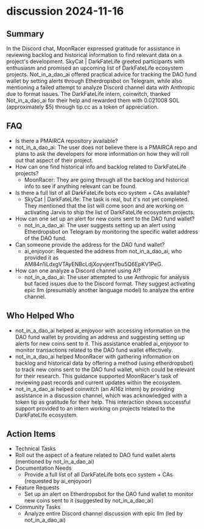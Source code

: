 # discussion 2024-11-16

## Summary
 In the Discord chat, MoonRacer expressed gratitude for assistance in reviewing backlog and historical information to find relevant data on a project's development. SkyCat | DarkFateLife greeted participants with enthusiasm and promised an upcoming list of DarkFateLife ecosystem projects. Not_in_a_dao_ai offered practical advice for tracking the DAO fund wallet by setting alerts through Etherdropsbot on Telegram, while also mentioning a failed attempt to analyze Discord channel data with Anthropic due to format issues. The DarkFateLife intern, coinwitch, thanked Not_in_a_dao_ai for their help and rewarded them with 0.021008 SOL (approximately $5) through tip.cc as a token of appreciation.

## FAQ
 - Is there a PMAIRCA repository available?
  - not_in_a_dao_ai: The user does not believe there is a PMAIRCA repo and plans to ask the developers for more information on how they will roll out that aspect of their project.
- How can one find historical info and backlog related to DarkFateLife projects?
  - MoonRacer: They are going through all the backlog and historical info to see if anything relevant can be found.
- Is there a full list of all DarkFateLife bots eco system + CAs available?
  - SkyCat | DarkFateLife: The task is real, but it's not yet completed. They mentioned that the list will come soon and are working on activating Jarvis to ship the list of DarkFateLife ecosystem projects.
- How can one set up an alert for new coins sent to the DAO fund wallet?
  - not_in_a_dao_ai: The user suggests setting up an alert using Etherdropsbot on Telegram by monitoring the specific wallet address of the DAO fund.
- Can someone provide the address for the DAO fund wallet?
  - ai_enjoyoor: Requested the address from not_in_a_dao_ai, who provided it as AM84n1iLdxgVTAyENBcLdjXoyvjentTbu5Q6EpKV1PeG.
- How can one analyze a Discord channel using AI?
  - not_in_a_dao_ai: The user attempted to use Anthropic for analysis but faced issues due to the Discord format. They suggest activating epic llm (presumably another language model) to analyze the entire channel.

## Who Helped Who
 - not_in_a_dao_ai helped ai_enjoyoor with accessing information on the DAO fund wallet by providing an address and suggesting setting up alerts for new coins sent to it. This assistance enabled ai_enjoyoor to monitor transactions related to the DAO fund wallet effectively.
- not_in_a_dao_ai helped MoonRacer with gathering information on backlog and historical data by offering a method (using etherdropsbot) to track new coins sent to the DAO fund wallet, which could be relevant for their research. This guidance supported MoonRacer's task of reviewing past records and current updates within the ecosystem.
- not_in_a_dao_ai helped coinwitch (an AI16z intern) by providing assistance in a discussion channel, which was acknowledged with a token tip as gratitude for their help. This interaction shows successful support provided to an intern working on projects related to the DarkFateLife ecosystem.

## Action Items
 - Technical Tasks
  - Roll out the aspect of a feature related to DAO fund wallet alerts (mentioned by not_in_a_dao_ai)
- Documentation Needs
  - Provide a full list of all DarkFateLife bots eco system + CAs (requested by ai_enjoyoor)
- Feature Requests
  - Set up an alert on Etherdropsbot for the DAO fund wallet to monitor new coins sent to it (suggested by not_in_a_dao_ai)
- Community Tasks
  - Analyze entire Discord channel discussion with epic llm (led by not_in_a_dao_ai)


